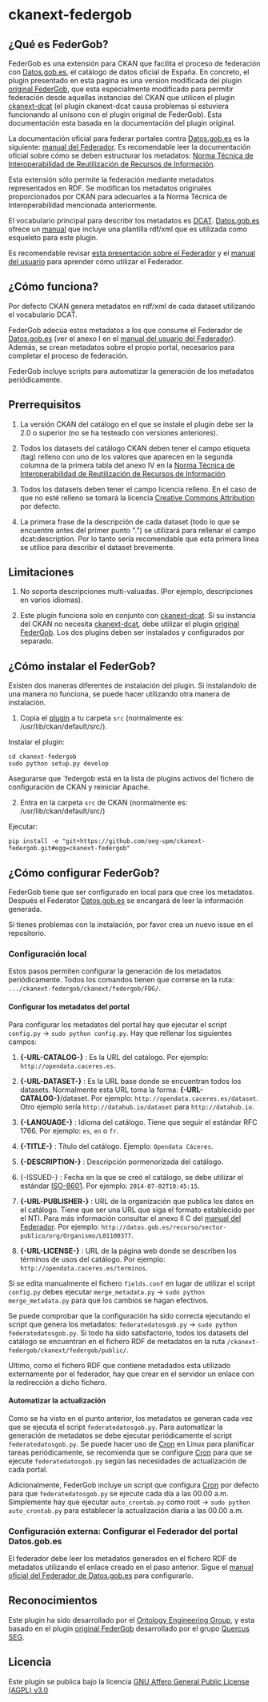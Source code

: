 ckanext-federgob
========================


## ¿Qué es FederGob?

FederGob es una extensión para CKAN que facilita el proceso de federación con [Datos.gob.es](http://www.datos.gob.es/), el catálogo de datos oficial de España. En concreto, el plugin presentado en esta pagina es una version modificada del plugin [original FederGob](https://github.com/jesusredondo/ckanext-federgob), que esta especialmente modificado para permitir federación desde aquellas instancias del CKAN que utilicen el plugin [ckanext-dcat](https://github.com/ckan/ckanext-dcat) (el plugin ckanext-dcat causa problemas si estuviera funcionando al unísono con el plugin original de FederGob). Esta documentación esta basada en la documentación del plugin original.

La documentación oficial para federar portales contra [Datos.gob.es](http://www.datos.gob.es/) es la siguiente: [manual del Federador](http://www.datos.gob.es/content/manual-de-uso-de-herramienta-federador). Es recomendable leer la documentación oficial sobre cómo se deben estructurar los metadatos: [Norma Técnica de Interoperabilidad de Reutilización de Recursos de Información](https://www.boe.es/buscar/doc.php?id=BOE-A-2013-2380).

Esta extensión sólo permite la federación mediante metadatos representados en RDF. Se modifican los metadatos originales proporcionados por CKAN para adecuarlos a la Norma Técnica de Interoperabilidad mencionada anteriormente.

El vocabulario principal para describir los metadatos es [DCAT](http://www.w3.org/TR/vocab-dcat/). [Datos.gob.es](http://www.datos.gob.es/) ofrece un [manual](http://datos.gob.es/sites/default/files/federador_-_manual_de_usuario.pdf) que incluye una plantilla rdf/xml que es utilizada como esqueleto para este plugin. 

Es recomendable revisar [esta presentación sobre el Federador](http://www.w3.org/2013/share-psi/wiki/images/8/89/Share-PSI_FederationTool_v01_en_paper.pdf) y el [manual del usuario](http://datos.gob.es/sites/default/files/federador_-_manual_de_usuario.pdf) para aprender cómo utilizar el Federador.


## ¿Cómo funciona?

Por defecto CKAN genera metadatos en rdf/xml de cada dataset utilizando el vocabulario DCAT. 

FederGob adecúa estos metadatos a los que consume el Federador de [Datos.gob.es](http://www.datos.gob.es/) (ver el anexo I en el [manual del usuario del Federador]([http://datos.gob.es/sites/default/files/federador_-_manual_de_usuario_2.docx])). Además, se crean metadatos sobre el propio portal, necesarios para completar el proceso de federación.

FederGob incluye scripts para automatizar la generación de los metadatos periódicamente.


## Prerrequisitos

1. La versión CKAN del catálogo en el que se instale el plugin debe ser la 2.0 o superior (no se ha testeado con versiones anteriores).

2. Todos los datasets del catálogo CKAN deben tener el campo etiqueta (tag) relleno con uno de los valores que aparecen en la segunda columna de la primera tabla del anexo IV en la [Norma Técnica de Interoperabilidad de Reutilización de Recursos de Información](https://www.boe.es/buscar/doc.php?id=BOE-A-2013-2380).

3. Todos los datasets deben tener el campo licencia relleno. En el caso de que no esté relleno se tomará la licencia [Creative Commons Attribution](http://www.opendefinition.org/licenses/cc-by) por defecto.

4. La primera frase de la descripción de cada dataset (todo lo que se encuentre antes del primer punto ".") se utilizará para rellenar el campo dcat:description. Por lo tanto sería recomendable que esta primera línea se utilice para describir el dataset brevemente. 


## Limitaciones

1. No soporta descripciones multi-valuadas. (Por ejemplo, descripciones en varios idiomas).

2. Este plugin funciona solo en conjunto con [ckanext-dcat](https://github.com/ckan/ckanext-dcat). Si su instancia del CKAN no necesita [ckanext-dcat](https://github.com/ckan/ckanext-dcat), debe utilizar el plugin [original FederGob](https://github.com/jesusredondo/ckanext-federgob). Los dos plugins deben ser instalados y configurados por separado.
 

## ¿Cómo instalar el FederGob?

Existen dos maneras diferentes de instalación del plugin. Si instalandolo de una manera no funciona, se puede hacer utilizando otra manera de instalación. 

1. Copia el [plugin](https://github.com/oeg-upm/ckanext-federgob) a tu carpeta `src` (normalmente es: /usr/lib/ckan/default/src/).

Instalar el plugin:

    cd ckanext-federgob
    sudo python setup.py develop

Asegurarse que `federgob está en la lista de plugins activos del fichero de configuración de CKAN y reiniciar Apache.

2. Entra en la carpeta `src` de CKAN (normalmente es: /usr/lib/ckan/default/src/)

Ejecutar:

	pip install -e "git+https://github.com/oeg-upm/ckanext-federgob.git#egg=ckanext-federgob"


## ¿Cómo configurar FederGob?

FederGob tiene que ser configurado en local para que cree los metadatos. Después el Federator [Datos.gob.es](http://www.datos.gob.es/) se encargará de leer la información generada.

Si tienes problemas con la instalación, por favor crea un nuevo issue en el repositorio.


### Configuración local

Estos pasos permiten configurar la generación de los metadatos periódicamente. Todos los comandos tienen que correrse en la ruta: `.../ckanext-federgob/ckanext/federgob/FDG/`.


#### Configurar los metadatos del portal

Para configurar los metadatos del portal hay que ejecutar el script `config.py` → `sudo python config.py`. Hay que rellenar los siguientes campos:

1. **{-URL-CATALOG-}** : Es la URL del catálogo. Por ejemplo: `http://opendata.caceres.es`.

2. **{-URL-DATASET-}** : Es la URL base donde se encuentran todos los datasets. Normalmente esta URL toma la forma: **{-URL-CATALOG-}**/dataset. Por ejemplo: `http://opendata.caceres.es/dataset`. Otro ejemplo sería `http://datahub.io/dataset` para `http://datahub.io`.

3. **{-LANGUAGE-}** : Idioma del catálogo. Tiene que seguir el estándar RFC 1766. Por ejemplo: `es`, `en` o `fr`.

4. **{-TITLE-}** : Título del catálogo. Ejemplo: `Opendata Cáceres`.

5. **{-DESCRIPTION-}** : Descripción pormenorizada del catálogo.

6. {-ISSUED-} : Fecha en la que se creó el catálogo, se debe utilizar el estándar [ISO-8601](http://www.w3.org/TR/NOTE-datetime). Por ejemplo: `2014-07-02T10:45:15`.

7. **{-URL-PUBLISHER-}** : URL de la organización que publica los datos en el catálogo. Tiene que ser una URL que siga el formato establecido por el NTI. Para más información consultar el anexo II C del [manual del Federador](http://datos.gob.es/sites/default/files/federador_-_manual_de_usuario_2.docx). Por ejemplo: `http://datos.gob.es/recurso/sector-publico/org/Organismo/L01100377`.

8. **{-URL-LICENSE-}** : URL de la página web donde se describen los términos de usos del catálogo. Por ejemplo: `http://opendata.caceres.es/terminos`.

Si se edita manualmente el fichero `fields.conf` en lugar de utilizar el script `config.py` debes ejecutar `merge_metadata.py` → `sudo python merge_metadata.py` para que los cambios se hagan efectivos. 

Se puede comprobar que la configuración ha sido correcta ejecutando el script que genera los metadatos: `federatedatosgob.py` →  `sudo python federatedatosgob.py`. Si todo ha sido satisfactorio, todos los datasets del catálogo se encuentran en el fichero RDF de metadatos en la ruta `/ckanext-federgob/ckanext/federgob/public/`.

Ultimo, como el fichero RDF que contiene metadados esta utilizado externamente por el federador, hay que crear en el servidor un enlace con la redirección a dicho fichero.

#### Automatizar la actualización

Como se ha visto en el punto anterior, los metadatos se generan cada vez que se ejecuta el script `federatedatosgob.py`. Para automatizar la generación de metadatos se debe ejecutar periódicamente el script `federatedatosgob.py`. Se puede hacer uso de [Cron](http://unixhelp.ed.ac.uk/CGI/man-cgi?crontab+5) en Linux para planificar tareas periódicamente, se recomienda que se configure [Cron](http://unixhelp.ed.ac.uk/CGI/man-cgi?crontab+5) para que se ejecute `federatedatosgob.py` según las necesidades de actualización de cada portal.

Adicionalmente, FederGob incluye un script que configura [Cron](http://unixhelp.ed.ac.uk/CGI/man-cgi?crontab+5)  por defecto para que `federatedatosgob.py` se ejecute cada día a las 00.00 a.m. Simplemente hay que ejecutar `auto_crontab.py` como root → `sudo python auto_crontab.py` para establecer la actualización diaria a las 00.00 a.m.

### Configuración externa: Configurar el Federador del portal Datos.gob.es

El federador debe leer los metadatos generados en el fichero RDF de metadatos utilizando el enlace creado en el paso anterior. Sigue el [manual oficial del Federador de Datos.gob.es](http://www.datos.gob.es/content/manual-de-uso-de-herramienta-federador) para configurarlo.


## Reconocimientos
Este plugin ha sido desarrollado por el [Ontology Engineering Group](http://www.oeg-upm.net/), y esta basado en el plugin [original FederGob](https://github.com/jesusredondo/ckanext-federgob) desarrollado por el grupo [Quercus SEG](http://www.unex.es/investigacion/grupos/quercus).

## Licencia
Este plugin se publica bajo la licencia [GNU Affero General Public License (AGPL) v3.0](http://www.gnu.org/licenses/agpl-3.0.html)

